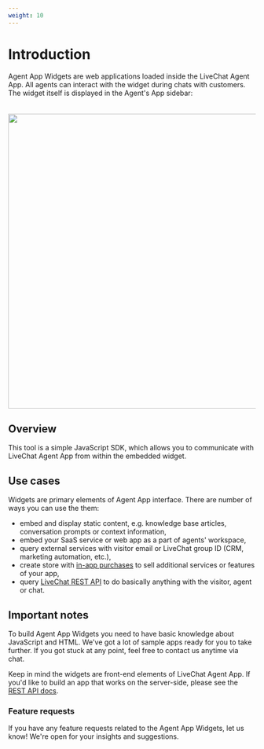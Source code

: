 ```yaml
---
weight: 10
---
```


# Introduction

Agent App Widgets are web applications loaded inside the LiveChat Agent App. All agents can interact with the widget during chats with customers. The widget itself is displayed in the Agent's App sidebar:

<img src="../assets/images/agent-app-widget-sample.png" width="600" style="margin-top: 20px;max-width: 100%;"/>

## Overview

This tool is a simple JavaScript SDK, which allows you to communicate with LiveChat Agent App from within the embedded widget.

## Use cases

Widgets are primary elements of Agent App interface. There are number of ways you can use the them:

* embed and display static content, e.g. knowledge base articles, conversation prompts or context information,
* embed your SaaS service or web app as a part of agents' workspace,
* query external services with visitor email or LiveChat group ID (CRM, marketing automation, etc.),
* create store with [in-app purchases](/docs/billing-api) to sell additional services or features of your app,
* query [LiveChat REST API](/docs/rest-api) to do basically anything with the visitor, agent or chat.

## Important notes

To build Agent App Widgets you need to have basic knowledge about JavaScript and HTML. We've got a lot of sample apps ready for you to take further. If you got stuck at any point, feel free to contact us anytime via chat.

Keep in mind the widgets are front-end elements of LiveChat Agent App. If you'd like to build  an app that works on the server-side, please see the [REST API docs](/docs/rest-api).

### Feature requests

If you have any feature requests related to the Agent App Widgets, let us know! We're open for your insights and suggestions.